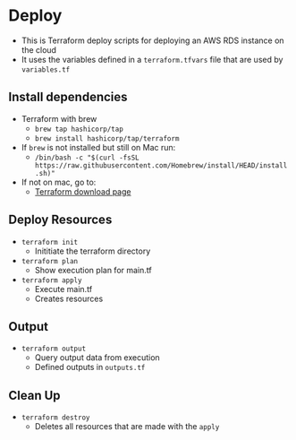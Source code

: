# Deploy

- This is Terraform deploy scripts for deploying an AWS RDS instance on the cloud
- It uses the variables defined in a `terraform.tfvars` file that are used by `variables.tf`

## Install dependencies

- Terraform with brew
    - `brew tap hashicorp/tap`
    - `brew install hashicorp/tap/terraform`
- If `brew` is not installed but still on Mac run:
    - `/bin/bash -c "$(curl -fsSL https://raw.githubusercontent.com/Homebrew/install/HEAD/install.sh)"`
- If not on mac, go to:
    - [Terraform download page](https://developer.hashicorp.com/terraform/tutorials/aws-get-started/install-cli)

## Deploy Resources

- `terraform init`
    - Inititiate the terraform directory
- `terraform plan`
    - Show execution plan for main.tf
- `terraform apply`
    - Execute main.tf
    - Creates resources

## Output

- `terraform output`
    - Query output data from execution
    - Defined outputs in `outputs.tf`

## Clean Up

- `terraform destroy`
    - Deletes all resources that are made with the `apply`